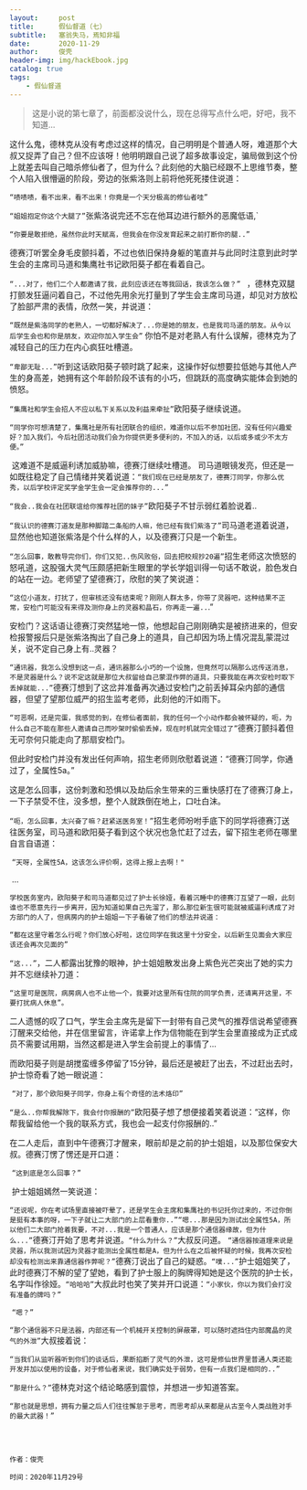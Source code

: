 ```yaml
---
layout:     post
title:      假仙督道（七）
subtitle:	塞翁失马，焉知非福   
date:       2020-11-29
author:     俊壳
header-img: img/hackEbook.jpg
catalog: true
tags:
    - 假仙督道
---
```



> 这是小说的第七章了，前面都没说什么，现在总得写点什么吧，好吧，我不知道...





​	这什么鬼，德林克从没有考虑过这样的情况，自己明明是个普通人呀，难道那个大叔又捉弄了自己？但不应该呀！他明明跟自己说了超多故事设定，骗局做到这个份上就差去叫自己暗杀修仙者了，但为什么？此刻他的大脑已经跟不上思维节奏，整个人陷入很懵逼的阶段，旁边的张紫洛则上前将他死死搂住说道：

​`“啧啧啧，看不出来，看不出来！你竟是一个天分极高的修仙者哇”`

​`“姐姐抱定你这个大腿了”`张紫洛说完还不忘在他耳边进行额外的恶魔低语,`

`“你要是敢拒绝，虽然你此时天赋高，但我会在你没发育起来之前打断你的腿..”`

德赛汀听罢全身毛皮颤抖着，不过也依旧保持身躯的笔直并与此同时注意到此时学生会的主席司马道和集鹰社书记欧阳葵子都在看着自己。

`“...对了，他们二个人都邀请了我，此刻应该还在等我回话，我该怎么做？” `
	，德林克双腿打颤发狂逼问着自己，不过他先用余光打量到了学生会主席司马道，却见对方放松了脸部严肃的表情，欣然一笑，并说道：


​	`“既然是紫洛同学的老熟人，一切都好解决了...你是她的朋友，也是我司马道的朋友。从今以后学生会也和你是朋友，欢迎你加入学生会”`
你怕不是对老熟人有什么误解，德林克为了减轻自己的压力在内心疯狂吐槽道。

​	`“卑鄙无耻...”`听到这话欧阳葵子顿时跳了起来，这操作好似想要拉低她与其他人产生的身高差，她拥有这个年龄阶段不该有的小巧，但跳跃的高度确实能体会到她的愤怒。

​	`“集鹰社和学生会招人不应以私下关系以及利益来牵扯”`欧阳葵子继续说道。

​	`“同学你可想清楚了，集鹰社是所有社团联合的组织，难道你以后不参加社团，没有任何兴趣爱好？加入我们，今后社团活动我们会为你提供更多便利的，不加入的话，以后或多或少不太方便。”`

​	这难道不是威逼利诱加威胁嘛，德赛汀继续吐槽道。
司马道眼镜发亮，但还是一如既往稳定了自己情绪并笑着说道：`“我们现在已经是朋友了，德赛汀同学，你那么优秀，以后学校评定奖学金学生会一定会推荐你的...”`

​	`“我会..我会在社团联谊给你推荐社团的妹子”`欧阳葵子不甘示弱红着脸说着..

​	`“我认识的德赛汀道友是那种脚踏二条船的人嘛，他已经有我们紫洛了”`司马道老道着说道，显然他也知道张紫洛是个什么样的人，以及德赛汀只是一个新生。		

​	`“怎么回事，敢教导完你们，你们又犯..伤风败俗，回去把校规抄20遍”`招生老师这次愤怒的怒吼道，这股强大灵气压颇感把新生眼里的学长学姐训得一句话不敢说，脸色发白的站在一边。老师望了望德赛汀，欣慰的笑了笑说道：

​	`“这位小道友，打扰了，但审核还没有结束呢？刚刚人群太多，你带了灵器吧，这种结果不正常，安检门可能没有来得及测你身上的灵器和晶石，你再走一遍..`.”

安检门？这话语让德赛汀突然猛地一惊，他想起自己刚刚确实是被挤进来的，但安检报警报后只是张紫洛掏出了自己身上的道具，自己却因为场上情况混乱蒙混过关，说不定自己身上有..灵器？

​	`“通讯器，我怎么没想到这一点，通讯器那么小巧的一个设施，但竟然可以隔那么远传送消息，不是灵器是什么？说不定这就是那位大叔留给自己蒙混作弊的道具，只要我能在再次安检时取下丢掉就能...”`德赛汀想到了这岔并准备再次通过安检门之前丢掉耳朵内部的通信器，但望了望那位威严的招生监考老师，此刻他的汗如雨下。

​	`“可恶啊，还是完蛋，我感觉的到，在修仙者面前，我的任何一个小动作都会被怀疑的，呃，为什么自己不能在那些人邀请自己而吵架时偷偷丢掉，现在时机就完全错过了”`德赛汀颤抖着但无可奈何只能走向了那扇安检门。

但此时安检门并没有发出任何声响，招生老师则欣慰着说道：“德赛汀同学，你通过了，全属性5a。”

这是怎么回事，这份刺激和恐惧以及劫后余生带来的三重快感打在了德赛汀身上，一下子禁受不住，没多想，整个人就跌倒在地上，口吐白沫。

​	`“呃，怎么回事，太兴奋了嘛？赶紧送医务室！”`招生老师吩咐手底下的同学将德赛汀送往医务室，司马道和欧阳葵子看到这个状况也急忙赶了过去，留下招生老师在哪里自言自语道：

​	`“天呀，全属性5A，这该怎么评价啊，这得上报上去啊！"`

​	...

 	学校医务室内，欧阳葵子和司马道都见过了护士长徐娅，看着沉睡中的德赛汀互望了一眼，此刻谁也不愿意先行一步离开，因为知道如果自己先溜了，那么那位新生很可能就被威逼利诱成了对方部门的人了，但病房内的护士姐姐一下子看破了他们的想法并说道：

​	`“都在这里守着怎么行呢？你们放心好啦，这位同学在我这里十分安全，以后新生见面会大家应该还会再次见面的”`

​	`“这...”`，二人都露出犹豫的眼神，护士姐姐散发出身上紫色光芒突出了她的实力并不忘继续补刀道：

​	`“这里可是医院，病房病人也不止他一个，我要对这里所有住院的同学负责，还请离开这里，不要打扰病人休息”。`

​	二人遗憾的叹了口气，学生会主席先是留下一封带有自己灵气的推荐信说希望德赛汀醒来交给他，并在信里留言，许诺拿上作为信物能在到学生会里直接成为正式成员不需要试用期，当然这都是进入学生会前提上的事情了...

​	而欧阳葵子则是胡搅蛮缠多停留了15分钟，最后还是被赶了出去，不过赶出去时，护士惊奇看了她一眼说道：

​	`“对了，那个欧阳葵子同学，你身上有个奇怪的法术烙印”`

​	`“是么..你帮我解除下，我会付你报酬的”`欧阳葵子想了想便接着笑着说道：“这样，你帮我留给他一个我的联系方式，我也会一起支付你报酬的..”

​	在二人走后，直到中午德赛汀才醒来，眼前却是之前的护士姐姐，以及那位保安大叔。德赛汀愣了愣还是开口道：

​	`“这到底是怎么回事？”`

​	护士姐姐嫣然一笑说道：

​	`“还说呢，你在考试场里直接被吓晕了，还是学生会主席和集鹰社的书记托你过来的，不过你倒是挺有本事的呀，一下子就让二大部门的上层看重你..”`
​	`“嗯...那是因为测试出全属性5A，所以他们二大部门抢着我要，不对...我是一个普通人，应该是那个通信器缘故，但为什么...”`德赛汀开始了思考并说道。
​	`“什么为什么？”`大叔反问道。
​	`“通信器按道理来说是灵器，所以我测试因为灵器才能测出全属性都是A，但为什么在之后被怀疑的时候，我再次安检却没有检测出来靠通信器作弊呢？”`德赛汀说出了自己的疑惑。
​	`“噗...”`护士姐姐笑了，此时德赛汀不解的望了望她，看到了护士服上的胸牌得知她是这个医院的护士长，名字叫作徐娅。
​	`“哈哈哈”`大叔此时也笑了笑并开口说道：`“小家伙，你以为我们会打没有准备的牌吗？”`

​	`“嗯？”`

​	`“那个通信器不只是法器，内部还有一个机械开关控制的屏蔽罩，可以随时遮挡住内部魔晶的灵气的外泄”`大叔接着说：

​	`“当我们从监听器听到你们的谈话后，果断掐断了灵气的外泄，这可是修仙世界里普通人类还能开发并加以使用的设备，对于修仙者来说，我们确实处于弱势，但有一点我们是相同的..”`

​	`“那是什么？”`德林克对这个结论略感到震惊，并想进一步知道答案。

​	`“那也就是思想，拥有力量之后人们往往懈怠于思考，而思考却从来都是从古至今人类战胜对手的最大武器！”`
​	


​	

```china
								   												作者：俊壳	
								  									   时间：2020年11月29号
```



